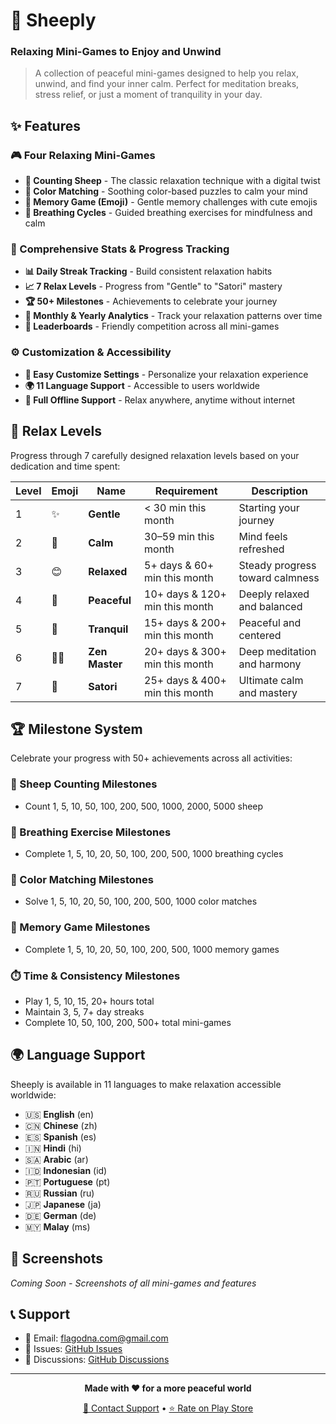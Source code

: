 # 🐑 Sheeply

### Relaxing Mini-Games to Enjoy and Unwind

> A collection of peaceful mini-games designed to help you relax, unwind, and find your inner calm. Perfect for meditation breaks, stress relief, or just a moment of tranquility in your day.

## ✨ Features

### 🎮 Four Relaxing Mini-Games

- **🐑 Counting Sheep** - The classic relaxation technique with a digital twist
- **🌈 Color Matching** - Soothing color-based puzzles to calm your mind
- **🧩 Memory Game (Emoji)** - Gentle memory challenges with cute emojis
- **💨 Breathing Cycles** - Guided breathing exercises for mindfulness and calm

### 🎯 Comprehensive Stats & Progress Tracking

- **📊 Daily Streak Tracking** - Build consistent relaxation habits
- **📈 7 Relax Levels** - Progress from "Gentle" to "Satori" mastery
- **🏆 50+ Milestones** - Achievements to celebrate your journey
- **📅 Monthly & Yearly Analytics** - Track your relaxation patterns over time
- **🏅 Leaderboards** - Friendly competition across all mini-games

### ⚙️ Customization & Accessibility

- **🎨 Easy Customize Settings** - Personalize your relaxation experience
- **🌍 11 Language Support** - Accessible to users worldwide
- **📱 Full Offline Support** - Relax anywhere, anytime without internet

## 🌟 Relax Levels

Progress through 7 carefully designed relaxation levels based on your dedication and time spent:

| Level | Emoji | Name           | Requirement                    | Description                     |
| ----- | ----- | -------------- | ------------------------------ | ------------------------------- |
| 1     | ✨    | **Gentle**     | < 30 min this month            | Starting your journey           |
| 2     | 🍃    | **Calm**       | 30–59 min this month           | Mind feels refreshed            |
| 3     | 😊    | **Relaxed**    | 5+ days & 60+ min this month   | Steady progress toward calmness |
| 4     | 🌸    | **Peaceful**   | 10+ days & 120+ min this month | Deeply relaxed and balanced     |
| 5     | 🌙    | **Tranquil**   | 15+ days & 200+ min this month | Peaceful and centered           |
| 6     | 🧘‍♂️    | **Zen Master** | 20+ days & 300+ min this month | Deep meditation and harmony     |
| 7     | 🌟    | **Satori**     | 25+ days & 400+ min this month | Ultimate calm and mastery       |

## 🏆 Milestone System

Celebrate your progress with 50+ achievements across all activities:

### 🐑 Sheep Counting Milestones

- Count 1, 5, 10, 50, 100, 200, 500, 1000, 2000, 5000 sheep

### 💨 Breathing Exercise Milestones

- Complete 1, 5, 10, 20, 50, 100, 200, 500, 1000 breathing cycles

### 🌈 Color Matching Milestones

- Solve 1, 5, 10, 20, 50, 100, 200, 500, 1000 color matches

### 🧩 Memory Game Milestones

- Complete 1, 5, 10, 20, 50, 100, 200, 500, 1000 memory games

### ⏱️ Time & Consistency Milestones

- Play 1, 5, 10, 15, 20+ hours total
- Maintain 3, 5, 7+ day streaks
- Complete 10, 50, 100, 200, 500+ total mini-games

## 🌍 Language Support

Sheeply is available in 11 languages to make relaxation accessible worldwide:

- 🇺🇸 **English** (en)
- 🇨🇳 **Chinese** (zh)
- 🇪🇸 **Spanish** (es)
- 🇮🇳 **Hindi** (hi)
- 🇸🇦 **Arabic** (ar)
- 🇮🇩 **Indonesian** (id)
- 🇵🇹 **Portuguese** (pt)
- 🇷🇺 **Russian** (ru)
- 🇯🇵 **Japanese** (ja)
- 🇩🇪 **German** (de)
- 🇲🇾 **Malay** (ms)

## 📱 Screenshots

_Coming Soon - Screenshots of all mini-games and features_

## 📞 Support

- 📧 Email: flagodna.com@gmail.com
- 🐛 Issues: [GitHub Issues](https://github.com/Flagodna-Developer/sheeply/issues)
- 💬 Discussions: [GitHub Discussions](https://github.com/Flagodna-Developer/sheeply/discussions)

---

<div align="center">

**Made with ❤️ for a more peaceful world**

[📧 Contact Support](mailto:flagodna.com@gmail.com) • [⭐ Rate on Play Store](https://play.google.com/store/apps/details?id=com.flagodna.sheeply)

</div>
